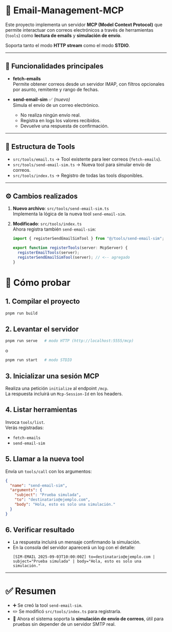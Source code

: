 # 📧 Email-Management-MCP

Este proyecto implementa un servidor **MCP (Model Context Protocol)** que permite interactuar con correos electrónicos a través de herramientas (`tools`) como **lectura de emails** y **simulación de envío**.  

Soporta tanto el modo **HTTP stream** como el modo **STDIO**.

---

## 🚀 Funcionalidades principales

- **fetch-emails**  
  Permite obtener correos desde un servidor IMAP, con filtros opcionales por asunto, remitente y rango de fechas.  

- **send-email-sim** ✅ *(nuevo)*  
  Simula el envío de un correo electrónico.  
  - No realiza ningún envío real.  
  - Registra en logs los valores recibidos.  
  - Devuelve una respuesta de confirmación.  

---

## 📂 Estructura de Tools

- `src/tools/email.ts` → Tool existente para leer correos (`fetch-emails`).  
- `src/tools/send-email-sim.ts` → Nueva tool para simular envío de correos.  
- `src/tools/index.ts` → Registro de todas las tools disponibles.  

---

## ⚙️ Cambios realizados

1. **Nuevo archivo**: `src/tools/send-email-sim.ts`  
   Implementa la lógica de la nueva tool `send-email-sim`.  

2. **Modificado**: `src/tools/index.ts`  
   Ahora registra también `send-email-sim`:  
   ```ts
   import { registerSendEmailSimTool } from "@/tools/send-email-sim";

   export function registerTools(server: McpServer) {
     registerEmailTools(server);
     registerSendEmailSimTool(server); // <-- agregado
   }

# 🧪 Cómo probar

## 1. Compilar el proyecto
```bash
pnpm run build
```

## 2. Levantar el servidor
```bash
pnpm run serve   # modo HTTP (http://localhost:5555/mcp)
```
o
```bash
pnpm run start   # modo STDIO
```

## 3. Inicializar una sesión MCP
Realiza una petición `initialize` al endpoint `/mcp`.  
La respuesta incluirá un `Mcp-Session-Id` en los headers.

## 4. Listar herramientas
Invoca `tools/list`.  
Verás registradas:
- `fetch-emails`
- `send-email-sim`

## 5. Llamar a la nueva tool
Envía un `tools/call` con los argumentos:
```json
{
  "name": "send-email-sim",
  "arguments": {
    "subject": "Prueba simulada",
    "to": "destinatario@ejemplo.com",
    "body": "Hola, esto es solo una simulación."
  }
}
```

## 6. Verificar resultado
- La respuesta incluirá un mensaje confirmando la simulación.  
- En la consola del servidor aparecerá un log con el detalle:
  ```
  [SIM-EMAIL 2025-09-03T10:00:00Z] to=destinatario@ejemplo.com | subject="Prueba simulada" | body="Hola, esto es solo una simulación."
  ```

---

# ✅ Resumen

- ➕ Se creó la tool `send-email-sim`.  
- ✏️ Se modificó `src/tools/index.ts` para registrarla.  
- 🔧 Ahora el sistema soporta la **simulación de envío de correos**, útil para pruebas sin depender de un servidor SMTP real.  